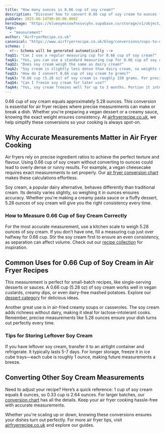 ```yaml
---
title: "How many ounces is 0.66 cup of soy cream?"
description: "Discover how to convert 0.66 cup of soy cream to ounces for perfect air fryer recipes. Get precise measurements in seconds!"
pubDate: 2025-08-14T00:00:00.000Z
heroImage: "https://klueoymssxwfnxsvcyhv.supabase.co/storage/v1/object/public/Shmucket/how-many-ounces-is-0-66-cup-of-soy-cream.webp"
tags:
  - "measurement"
author: "AirFryerRecipe.co.uk"
canonical: "https://www.airfryerrecipe.co.uk/blog/conversions/cups-to-ounces/how-many-ounces-is-0-66-cup-of-soy-cream"
schema: |
  <!-- Schema will be generated automatically -->
faqQ1: "Can I use a regular measuring cup for 0.66 cup of soy cream?"
faqA1: "Yes, you can use a standard measuring cup for 0.66 cup of soy cream. Fill it just over halfway, as 0.66 cup is roughly two-thirds of a cup. For greater accuracy, especially in baking, a kitchen scale measuring 5.28 ounces is recommended."
faqQ2: "Does soy cream weigh the same as dairy cream?"
faqA2: "Soy cream is slightly less dense than dairy cream, so weights may vary. While 0.66 cup of dairy cream is about 5.6 ounces, soy cream weighs approximately 5.28 ounces per 0.66 cup. Always check your recipe for specific requirements."
faqQ3: "How do I convert 0.66 cup of soy cream to grams?"
faqA3: "0.66 cup (5.28 oz) of soy cream is roughly 150 grams. For precise conversions, use a digital kitchen scale. This ensures your air fryer recipes, like vegan custards or sauces, turn out perfectly every time."
faqQ4: "Can I freeze soy cream for later use?"
faqA4: "Yes, soy cream freezes well for up to 3 months. Portion it into ice cube trays (about 1 oz per cube) for easy measuring. Thaw in the fridge overnight and stir before using in recipes like creamy soups or desserts."
---
```

<p>0.66 cup of soy cream equals approximately 5.28 ounces. This conversion is essential for air fryer recipes where precise measurements can make or break a dish. Whether you're preparing a vegan dessert or a creamy sauce, knowing the exact weight ensures consistency. At <a href=https://www.airfryerrecipe.co.uk>airfryerrecipe.co.uk</a>, we help simplify these conversions so your cooking is always spot-on.</p>  

<h2>Why Accurate Measurements Matter in Air Fryer Cooking</h2>  
<p>Air fryers rely on precise ingredient ratios to achieve the perfect texture and flavour. Using 0.66 cup of soy cream without converting to ounces could lead to overly dense or runny results. For example, a vegan cheesecake requires exact measurements to set properly. Our <a href=https://www.airfryerrecipe.co.uk/air-fryer-conversion-chart>air fryer conversion chart</a> makes these calculations effortless.</p>  

<p>Soy cream, a popular dairy alternative, behaves differently than traditional cream. Its density varies slightly, so weighing it in ounces ensures accuracy. Whether you're making a creamy pasta sauce or a fluffy dessert, 5.28 ounces of soy cream will give you the right consistency every time.</p>  

<h3>How to Measure 0.66 Cup of Soy Cream Correctly</h3>  
<p>For the most accurate measurement, use a kitchen scale to weigh 5.28 ounces of soy cream. If you don’t have one, fill a measuring cup just over halfway for 0.66 cup. Stir the soy cream first to ensure an even consistency, as separation can affect volume. Check out our <a href=https://www.airfryerrecipe.co.uk/recipes>recipe collection</a> for inspiration.</p>  

<h2>Common Uses for 0.66 Cup of Soy Cream in Air Fryer Recipes</h2>  
<p>This measurement is perfect for small-batch recipes, like single-serving desserts or sauces. A 0.66 cup (5.28 oz) of soy cream works well in vegan custards, creamy dips, or even dairy-free mashed potatoes. Explore our <a href=https://www.airfryerrecipe.co.uk/recipe-category/dessert>dessert category</a> for delicious ideas.</p>  

<p>Another great use is in air-fried creamy soups or casseroles. The soy cream adds richness without dairy, making it ideal for lactose-intolerant cooks. Remember, precise measurements like 5.28 ounces ensure your dish turns out perfectly every time.</p>  

<h3>Tips for Storing Leftover Soy Cream</h3>  
<p>If you have leftover soy cream, transfer it to an airtight container and refrigerate. It typically lasts 5-7 days. For longer storage, freeze it in ice cube trays—each cube is roughly 1 ounce, making future measurements a breeze.</p>  

<h2>Converting Other Soy Cream Measurements</h2>  
<p>Need to adjust your recipe? Here’s a quick reference: 1 cup of soy cream equals 8 ounces, so 0.33 cup is 2.64 ounces. For larger batches, our <a href=https://www.airfryerrecipe.co.uk/air-fryer-conversion-chart>conversion chart</a> has all the details. Keep your air fryer cooking hassle-free with accurate measurements.</p>  

<p>Whether you're scaling up or down, knowing these conversions ensures your dishes turn out perfectly. For more air fryer tips, visit <a href=https://www.airfryerrecipe.co.uk>airfryerrecipe.co.uk</a> and explore our guides.</p>
